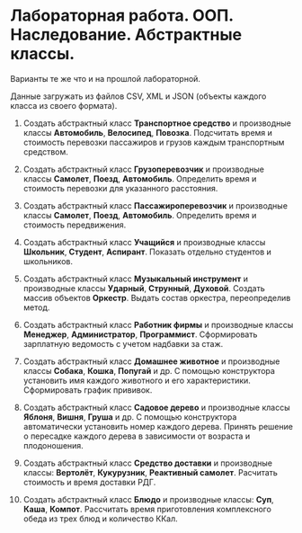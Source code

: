# Лабораторная работа. ООП. Наследование. Абстрактные классы.

Варианты те же что и на прошлой лабораторной.

Данные загружать из файлов CSV, XML и JSON (объекты каждого класса из своего формата).

1. Создать абстрактный класс **Транспортное средство** и производные классы **Автомобиль**, **Велосипед**, **Повозка**. Подсчитать время и стоимость перевозки пассажиров и грузов каждым транспортным средством.

2. Создать абстрактный класс **Грузоперевозчик** и производные классы **Самолет**, **Поезд**, **Автомобиль**. Определить время и стоимость перевозки для указанного расстояния.

3. Создать абстрактный класс **Пассажироперевозчик** и производные классы **Самолет**, **Поезд**, **Автомобиль**. Определить время и стоимость передвижения.

4. Создать абстрактный класс **Учащийся** и производные классы **Школьник**, **Студент**, **Аспирант**. Показать отдельно студентов и школьников.

5. Создать абстрактный класс **Музыкальный инструмент** и производные классы **Ударный**, **Струнный**, **Духовой**. Создать массив объектов **Оркестр**. Выдать состав оркестра, переопределив метод.

6. Создать абстрактный класс **Работник фирмы** и производные классы **Менеджер**, **Администратор**, **Программист**. Сформировать зарплатную ведомость с учетом надбавки за стаж.

7. Создать абстрактный класс **Домашнее животное** и производные классы **Собака**, **Кошка**, **Попугай** и др. С помощью конструктора установить имя каждого животного и его характеристики. Сформировать график прививок.

8. Создать абстрактный класс **Садовое дерево** и производные классы **Яблоня**, **Вишня**, **Груша** и др. С помощью конструктора автоматически установить номер каждого дерева. Принять решение о пересадке каждого дерева в зависимости от возраста и плодоношения.

9. Создать абстрактный класс **Средство доставки** и производные классы: **Вертолёт**, **Кукурузник**, **Реактивный самолет**. Расчитать стоимость и время доставки РДГ.

10. Создать абстрактный класс **Блюдо** и производные классы: **Суп**, **Каша**, **Компот**. Рассчитать время приготовления комплексного обеда из трех блюд и количество ККал.